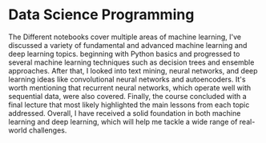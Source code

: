 # Data Science Programming
The Different notebooks cover multiple areas of machine learning, I've discussed a variety of fundamental and advanced machine learning and deep learning topics. beginning with Python basics and progressed to several machine learning techniques such as decision trees and ensemble approaches. After that, I looked into text mining, neural networks, and deep learning ideas like convolutional neural networks and autoencoders. It's worth mentioning that recurrent neural networks, which operate well with sequential data, were also covered. Finally, the course concluded with a final lecture that most likely highlighted the main lessons from each topic addressed. Overall, I have received a solid foundation in both machine learning and deep learning, which will help me tackle a wide range of real-world challenges.
